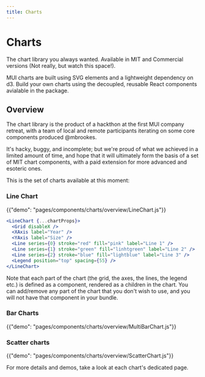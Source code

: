 ```yaml
---
title: Charts
---
```


# Charts

<p class="description">The chart library you always wanted. Available in MIT and Commercial versions (Not really, but watch this space!).</p>

MUI charts are built using SVG elements and a lightweight dependency on d3.
Build your own charts using the decoupled, reusable React components avialable in the package.

## Overview

The chart library is the product of a hackthon at the first MUI company retreat, with a team of local and remote participants iterating on some core components produced @mbrookes.

It's hacky, buggy, and incomplete; but we're proud of what we achieved in a limited amount of time, and hope that it will ultimately form the basis of a set of MIT chart components, with a paid extension for more advanced and esoteric ones.

This is the set of charts available at this moment:

### Line Chart

{{"demo": "pages/components/charts/overview/LineChart.js"}}

```jsx
<LineChart {...chartProps}>
  <Grid disableX />
  <XAxis label="Year" />
  <YAxis label="Size" />
  <Line series={0} stroke="red" fill="pink" label="Line 1" />
  <Line series={1} stroke="green" fill="linhtgreen" label="Line 2" />
  <Line series={2} stroke="blue" fill="lightblue" label="Line 3" />
  <Legend position="top" spacing={55} />
</LineChart>
```

Note that each part of the chart (the grid, the axes, the lines, the legend etc.) is defined as a component, rendered as a children in the chart.
You can add/remove any part of the chart that you don't wish to use, and you will not have that component in your bundle.

### Bar Charts

{{"demo": "pages/components/charts/overview/MultiBarChart.js"}}

### Scatter charts

{{"demo": "pages/components/charts/overview/ScatterChart.js"}}

For more details and demos, take a look at each chart's dedicated page.
